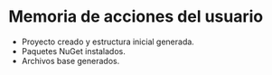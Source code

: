 # Memoria de acciones del usuario

- Proyecto creado y estructura inicial generada.
- Paquetes NuGet instalados.
- Archivos base generados.
